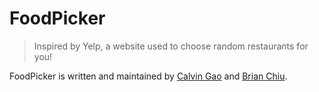 # FoodPicker
> Inspired by Yelp, a website used to choose random restaurants for you!

FoodPicker is written and maintained by [Calvin Gao](https://github.com/calvin-gao) and [Brian Chiu](https://github.com/bchiu3).
